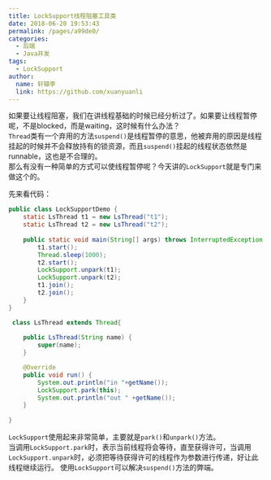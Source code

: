 ```yaml
---
title: LockSupport线程阻塞工具类
date: 2018-06-20 19:53:43
permalink: /pages/a99de0/
categories:
  - 后端
  - Java并发
tags:
  - LockSupport
author: 
  name: 轩辕李
  link: https://github.com/xuanyuanli
---
```


如果要让线程阻塞，我们在讲线程基础的时候已经分析过了。如果要让线程暂停呢，不是blocked，而是waiting，这时候有什么办法？  
`Thread`类有一个弃用的方法`suspend()`是线程暂停的意思，他被弃用的原因是线程挂起的时候并不会释放持有的锁资源，而且`suspend()`挂起的线程状态依然是runnable，这也是不合理的。  
那么有没有一种简单的方式可以使线程暂停呢？今天讲的`LockSupport`就是专门来做这个的。
<!-- more -->

先来看代码：
```java
public class LockSupportDemo {
	static LsThread t1 = new LsThread("t1");
	static LsThread t2 = new LsThread("t2");
	
	public static void main(String[] args) throws InterruptedException {
		t1.start();
		Thread.sleep(1000);
		t2.start();
		LockSupport.unpark(t1);
		LockSupport.unpark(t2);
		t1.join();
		t2.join();
	}
}

 class LsThread extends Thread{
	 
	public LsThread(String name) {
		super(name);
	}

	@Override
	public void run() {
		System.out.println("in "+getName());
		LockSupport.park(this);
		System.out.println("out " +getName());
	}
	
}
```
`LockSupport`使用起来非常简单，主要就是`park()`和`unpark()`方法。  
当调用`LockSupport.park`时，表示当前线程将会等待，直至获得许可，当调用`LockSupport.unpark`时，必须把等待获得许可的线程作为参数进行传递，好让此线程继续运行。
使用`LockSupport`可以解决`suspend()`方法的弊端。

